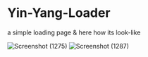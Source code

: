 # Yin-Yang-Loader
a simple loading page & here how its look-like

![Screenshot (1275)](https://user-images.githubusercontent.com/96402850/224813185-4d6acae5-ca90-4692-8faf-53387b259e25.png)
![Screenshot (1287)](https://user-images.githubusercontent.com/96402850/224813443-2b09fbc1-4ad2-443b-b553-34d793dfcb25.png)

